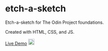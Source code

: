 # etch-a-sketch
Etch-a-sketch for The Odin Project foundations.

Created with HTML, CSS, and JS.

<a href="https://multidock.github.io/etch-a-sketch/" rel="nofollow">Live Demo</a> <g-emoji class="g-emoji" alias="point_left" fallback-src="https://github.githubassets.com/images/icons/emoji/unicode/1f448.png"><img class="emoji" alt="point_left" height="20" width="20" src="https://github.githubassets.com/images/icons/emoji/unicode/1f448.png"></g-emoji>
